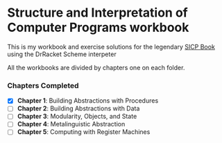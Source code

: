 # Structure and Interpretation of Computer Programs workbook

This is my workbook and exercise solutions for the legendary [SICP Book](http://sarabander.github.io/sicp/html/.) using the DrRacket Scheme interpeter

All the workbooks are divided by chapters one on each folder.

### Chapters Completed

- [x] **Chapter 1**: Building Abstractions with Procedures
- [ ] **Chapter 2**: Building Abstractions with Data
- [ ] **Chapter 3**: Modularity, Objects, and State
- [ ] **Chapter 4**: Metalinguistic Abstraction
- [ ] **Chapter 5**: Computing with Register Machines
